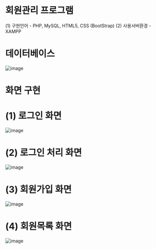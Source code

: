 # 회원관리 프로그램
(1) 구현언어
    - PHP, MySQL, HTML5, CSS (BootStrap)
(2) 사용서버환경
    - XAMPP
    
# 데이터베이스
![image](https://user-images.githubusercontent.com/94829216/147737263-03b54c6a-fa55-4ac9-9521-8a042b84c153.png)

# 화면 구현
# (1) 로그인 화면
![image](https://user-images.githubusercontent.com/94829216/147737086-6618cf89-88be-4d19-8542-8ec06f7db282.png)

# (2) 로그인 처리 화면
![image](https://user-images.githubusercontent.com/94829216/147737130-c82130f4-9115-4fca-a920-e0bf0a8e4323.png)

# (3) 회원가입 화면
![image](https://user-images.githubusercontent.com/94829216/147737147-c8828bd7-0bd3-451a-9a9e-1ce5e33151a0.png)

# (4) 회원목록 화면
![image](https://user-images.githubusercontent.com/94829216/147737210-cf9c0590-d483-44e2-80b4-1f756ce5edef.png)
